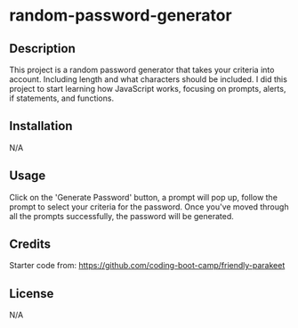# random-password-generator

## Description

This project is a random password generator that takes your criteria into account. Including length and what characters should be included. I did this project to start learning how JavaScript works, focusing on prompts, alerts, if statements, and functions.

## Installation

N/A

## Usage

Click on the 'Generate Password' button, a prompt will pop up, follow the prompt to select your criteria for the password. Once you've moved through all the prompts successfully, the password will be generated.

## Credits

Starter code from: https://github.com/coding-boot-camp/friendly-parakeet

## License

N/A